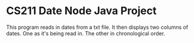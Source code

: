 # CS211 Date Node Java Project
This program reads in dates from a txt file. 
It then displays two columns of dates. One as it's being read in.
The other in chronological order.
